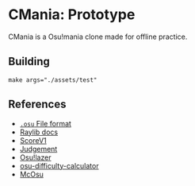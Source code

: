 # CMania: Prototype
CMania is a Osu!mania clone made for offline practice.

## Building
```
make args="./assets/test"
```

## References
- [`.osu` File format](https://osu.ppy.sh/wiki/en/Client/File_formats/Osu_(file_format))
- [Raylib docs](https://www.raylib.com/cheatsheet/cheatsheet.html)
- [ScoreV1](https://osu.ppy.sh/wiki/en/Gameplay/Score/ScoreV1/osu%21mania)
- [Judgement](https://osu.ppy.sh/wiki/en/Gameplay/Judgement/osu%21mania)
- [Osu!lazer](https://github.com/ppy/osu)
- [osu-difficulty-calculator](https://github.com/ppy/osu-difficulty-calculator)
- [McOsu](https://github.com/McKay42/McOsu)

